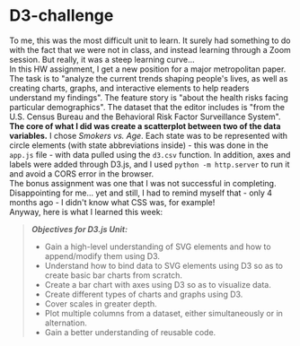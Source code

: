 # D3-challenge
To me, this was the most difficult unit to learn. It surely had something to do with the fact that we were not in class, and instead learning through a Zoom session. But really, it was a steep learning curve...  
In this HW assignment, I get a new position for a major metropolitan paper. The task is to "analyze the current trends shaping people's lives, as well as creating charts, graphs, and interactive elements to help readers understand my findings". The feature story is "about the health risks facing particular demographics". The dataset that the editor includes is "from the U.S. Census Bureau and the Behavioral Risk Factor Surveillance System".  
**The core of what I did was create a scatterplot between two of the data variables.** I chose *Smokers vs. Age*. Each state was to be represented with circle elements (with state abbreviations inside) - this was done in the ```app.js``` file - with data pulled using the ```d3.csv``` function. In addition, axes and labels were added through D3.js, and I used ```python -m http.server``` to run it and avoid a CORS error in the browser.  
The bonus assignment was one that I was not successful in completing. Disappointing for me... yet and still, I had to remind myself that - only 4 months ago - I didn't know what CSS was, for example!  
Anyway, here is what I learned this week:  

> ***Objectives for *D3.js* Unit:***  
> - Gain a high-level understanding of SVG elements and how to append/modify them using D3.  
> - Understand how to bind data to SVG elements using D3 so as to create basic bar charts from scratch.  
> - Create a bar chart with axes using D3 so as to visualize data.  
> - Create different types of charts and graphs using D3.  
> - Cover scales in greater depth.  
> - Plot multiple columns from a dataset, either simultaneously or in alternation.  
> - Gain a better understanding of reusable code.
